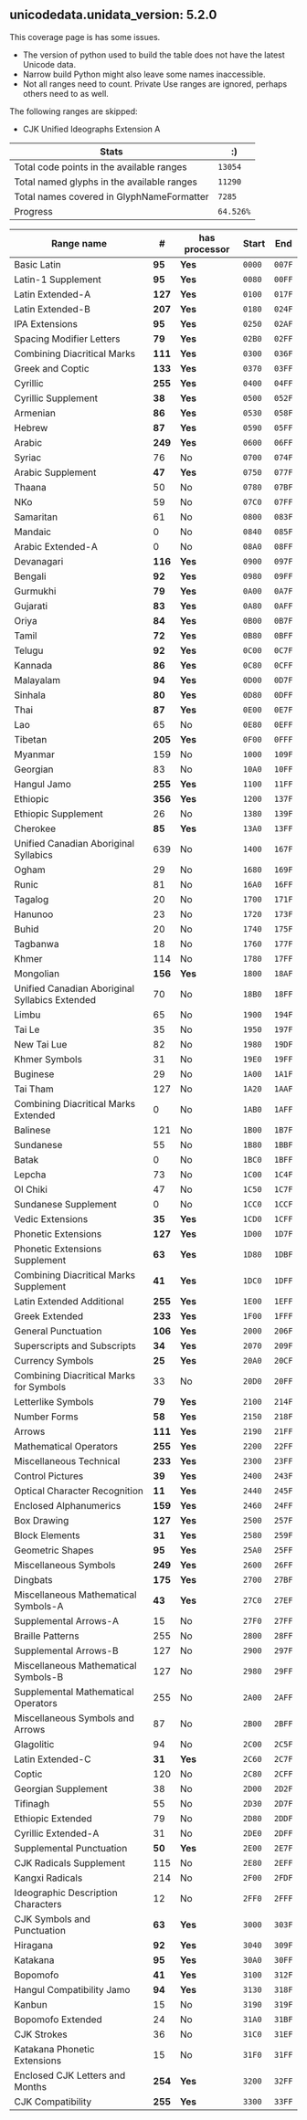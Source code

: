 
## unicodedata.unidata_version: 5.2.0




This coverage page is has some issues.
 * The version of python used to build the table does not have the latest Unicode data.
 * Narrow build Python might also leave some names inaccessible.
 * Not all ranges need to count. Private Use ranges are ignored, perhaps others need to as well.




The following ranges are skipped:
 * CJK Unified Ideographs Extension A




| Stats                                      | :)        |
| ------------------------------------------ | --------- |
| Total code points in the available ranges  |   `13054`    |
| Total named glyphs in the available ranges |   `11290`    |
| Total names covered in GlyphNameFormatter  | `7285`      |
| Progress                                   | `64.526%` |




| Range name | # | has processor | Start | End |
| ----- | ----- |----- | ----- | ----- |
| Basic Latin | **95** | **Yes** | `0000` | `007F` |
| Latin-1 Supplement | **95** | **Yes** | `0080` | `00FF` |
| Latin Extended-A | **127** | **Yes** | `0100` | `017F` |
| Latin Extended-B | **207** | **Yes** | `0180` | `024F` |
| IPA Extensions | **95** | **Yes** | `0250` | `02AF` |
| Spacing Modifier Letters | **79** | **Yes** | `02B0` | `02FF` |
| Combining Diacritical Marks | **111** | **Yes** | `0300` | `036F` |
| Greek and Coptic | **133** | **Yes** | `0370` | `03FF` |
| Cyrillic | **255** | **Yes** | `0400` | `04FF` |
| Cyrillic Supplement | **38** | **Yes** | `0500` | `052F` |
| Armenian | **86** | **Yes** | `0530` | `058F` |
| Hebrew | **87** | **Yes** | `0590` | `05FF` |
| Arabic | **249** | **Yes** | `0600` | `06FF` |
| Syriac | 76 | No | `0700` | `074F` |
| Arabic Supplement | **47** | **Yes** | `0750` | `077F` |
| Thaana | 50 | No | `0780` | `07BF` |
| NKo | 59 | No | `07C0` | `07FF` |
| Samaritan | 61 | No | `0800` | `083F` |
| Mandaic | 0 | No | `0840` | `085F` |
| Arabic Extended-A | 0 | No | `08A0` | `08FF` |
| Devanagari | **116** | **Yes** | `0900` | `097F` |
| Bengali | **92** | **Yes** | `0980` | `09FF` |
| Gurmukhi | **79** | **Yes** | `0A00` | `0A7F` |
| Gujarati | **83** | **Yes** | `0A80` | `0AFF` |
| Oriya | **84** | **Yes** | `0B00` | `0B7F` |
| Tamil | **72** | **Yes** | `0B80` | `0BFF` |
| Telugu | **92** | **Yes** | `0C00` | `0C7F` |
| Kannada | **86** | **Yes** | `0C80` | `0CFF` |
| Malayalam | **94** | **Yes** | `0D00` | `0D7F` |
| Sinhala | **80** | **Yes** | `0D80` | `0DFF` |
| Thai | **87** | **Yes** | `0E00` | `0E7F` |
| Lao | 65 | No | `0E80` | `0EFF` |
| Tibetan | **205** | **Yes** | `0F00` | `0FFF` |
| Myanmar | 159 | No | `1000` | `109F` |
| Georgian | 83 | No | `10A0` | `10FF` |
| Hangul Jamo | **255** | **Yes** | `1100` | `11FF` |
| Ethiopic | **356** | **Yes** | `1200` | `137F` |
| Ethiopic Supplement | 26 | No | `1380` | `139F` |
| Cherokee | **85** | **Yes** | `13A0` | `13FF` |
| Unified Canadian Aboriginal Syllabics | 639 | No | `1400` | `167F` |
| Ogham | 29 | No | `1680` | `169F` |
| Runic | 81 | No | `16A0` | `16FF` |
| Tagalog | 20 | No | `1700` | `171F` |
| Hanunoo | 23 | No | `1720` | `173F` |
| Buhid | 20 | No | `1740` | `175F` |
| Tagbanwa | 18 | No | `1760` | `177F` |
| Khmer | 114 | No | `1780` | `17FF` |
| Mongolian | **156** | **Yes** | `1800` | `18AF` |
| Unified Canadian Aboriginal Syllabics Extended | 70 | No | `18B0` | `18FF` |
| Limbu | 65 | No | `1900` | `194F` |
| Tai Le | 35 | No | `1950` | `197F` |
| New Tai Lue | 82 | No | `1980` | `19DF` |
| Khmer Symbols | 31 | No | `19E0` | `19FF` |
| Buginese | 29 | No | `1A00` | `1A1F` |
| Tai Tham | 127 | No | `1A20` | `1AAF` |
| Combining Diacritical Marks Extended | 0 | No | `1AB0` | `1AFF` |
| Balinese | 121 | No | `1B00` | `1B7F` |
| Sundanese | 55 | No | `1B80` | `1BBF` |
| Batak | 0 | No | `1BC0` | `1BFF` |
| Lepcha | 73 | No | `1C00` | `1C4F` |
| Ol Chiki | 47 | No | `1C50` | `1C7F` |
| Sundanese Supplement | 0 | No | `1CC0` | `1CCF` |
| Vedic Extensions | **35** | **Yes** | `1CD0` | `1CFF` |
| Phonetic Extensions | **127** | **Yes** | `1D00` | `1D7F` |
| Phonetic Extensions Supplement | **63** | **Yes** | `1D80` | `1DBF` |
| Combining Diacritical Marks Supplement | **41** | **Yes** | `1DC0` | `1DFF` |
| Latin Extended Additional | **255** | **Yes** | `1E00` | `1EFF` |
| Greek Extended | **233** | **Yes** | `1F00` | `1FFF` |
| General Punctuation | **106** | **Yes** | `2000` | `206F` |
| Superscripts and Subscripts | **34** | **Yes** | `2070` | `209F` |
| Currency Symbols | **25** | **Yes** | `20A0` | `20CF` |
| Combining Diacritical Marks for Symbols | 33 | No | `20D0` | `20FF` |
| Letterlike Symbols | **79** | **Yes** | `2100` | `214F` |
| Number Forms | **58** | **Yes** | `2150` | `218F` |
| Arrows | **111** | **Yes** | `2190` | `21FF` |
| Mathematical Operators | **255** | **Yes** | `2200` | `22FF` |
| Miscellaneous Technical | **233** | **Yes** | `2300` | `23FF` |
| Control Pictures | **39** | **Yes** | `2400` | `243F` |
| Optical Character Recognition | **11** | **Yes** | `2440` | `245F` |
| Enclosed Alphanumerics | **159** | **Yes** | `2460` | `24FF` |
| Box Drawing | **127** | **Yes** | `2500` | `257F` |
| Block Elements | **31** | **Yes** | `2580` | `259F` |
| Geometric Shapes | **95** | **Yes** | `25A0` | `25FF` |
| Miscellaneous Symbols | **249** | **Yes** | `2600` | `26FF` |
| Dingbats | **175** | **Yes** | `2700` | `27BF` |
| Miscellaneous Mathematical Symbols-A | **43** | **Yes** | `27C0` | `27EF` |
| Supplemental Arrows-A | 15 | No | `27F0` | `27FF` |
| Braille Patterns | 255 | No | `2800` | `28FF` |
| Supplemental Arrows-B | 127 | No | `2900` | `297F` |
| Miscellaneous Mathematical Symbols-B | 127 | No | `2980` | `29FF` |
| Supplemental Mathematical Operators | 255 | No | `2A00` | `2AFF` |
| Miscellaneous Symbols and Arrows | 87 | No | `2B00` | `2BFF` |
| Glagolitic | 94 | No | `2C00` | `2C5F` |
| Latin Extended-C | **31** | **Yes** | `2C60` | `2C7F` |
| Coptic | 120 | No | `2C80` | `2CFF` |
| Georgian Supplement | 38 | No | `2D00` | `2D2F` |
| Tifinagh | 55 | No | `2D30` | `2D7F` |
| Ethiopic Extended | 79 | No | `2D80` | `2DDF` |
| Cyrillic Extended-A | 31 | No | `2DE0` | `2DFF` |
| Supplemental Punctuation | **50** | **Yes** | `2E00` | `2E7F` |
| CJK Radicals Supplement | 115 | No | `2E80` | `2EFF` |
| Kangxi Radicals | 214 | No | `2F00` | `2FDF` |
| Ideographic Description Characters | 12 | No | `2FF0` | `2FFF` |
| CJK Symbols and Punctuation | **63** | **Yes** | `3000` | `303F` |
| Hiragana | **92** | **Yes** | `3040` | `309F` |
| Katakana | **95** | **Yes** | `30A0` | `30FF` |
| Bopomofo | **41** | **Yes** | `3100` | `312F` |
| Hangul Compatibility Jamo | **94** | **Yes** | `3130` | `318F` |
| Kanbun | 15 | No | `3190` | `319F` |
| Bopomofo Extended | 24 | No | `31A0` | `31BF` |
| CJK Strokes | 36 | No | `31C0` | `31EF` |
| Katakana Phonetic Extensions | 15 | No | `31F0` | `31FF` |
| Enclosed CJK Letters and Months | **254** | **Yes** | `3200` | `32FF` |
| CJK Compatibility | **255** | **Yes** | `3300` | `33FF` |


